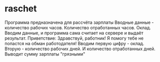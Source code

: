# raschet
Программа предназначена для рассчёта зарплаты
Вводные данные - количество рабочих часов. Количество отработанных часов. Оклад. 
Вводим данные, и программа сама считает на сервере и выдаёт результат.
Приветствие: Здравствуй, работник! Я помогу тебе не попастся на обман работодателя!
Вводим первую цифру - оклад. Вторую - количество рабочих дней. И количество отработанных дней.
Выводит сумму зарплаты "грязными"
